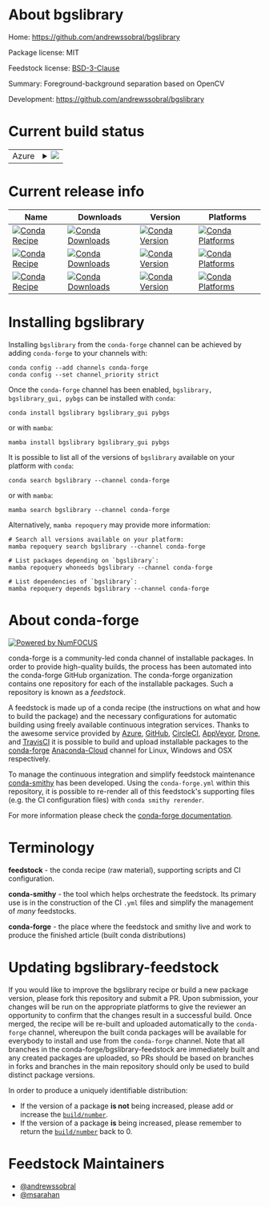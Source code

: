 About bgslibrary
================

Home: https://github.com/andrewssobral/bgslibrary

Package license: MIT

Feedstock license: [BSD-3-Clause](https://github.com/conda-forge/bgslibrary-feedstock/blob/main/LICENSE.txt)

Summary: Foreground-background separation based on OpenCV

Development: https://github.com/andrewssobral/bgslibrary

Current build status
====================


<table>
    
  <tr>
    <td>Azure</td>
    <td>
      <details>
        <summary>
          <a href="https://dev.azure.com/conda-forge/feedstock-builds/_build/latest?definitionId=17472&branchName=main">
            <img src="https://dev.azure.com/conda-forge/feedstock-builds/_apis/build/status/bgslibrary-feedstock?branchName=main">
          </a>
        </summary>
        <table>
          <thead><tr><th>Variant</th><th>Status</th></tr></thead>
          <tbody><tr>
              <td>linux_64</td>
              <td>
                <a href="https://dev.azure.com/conda-forge/feedstock-builds/_build/latest?definitionId=17472&branchName=main">
                  <img src="https://dev.azure.com/conda-forge/feedstock-builds/_apis/build/status/bgslibrary-feedstock?branchName=main&jobName=linux&configuration=linux_64_" alt="variant">
                </a>
              </td>
            </tr><tr>
              <td>osx_64</td>
              <td>
                <a href="https://dev.azure.com/conda-forge/feedstock-builds/_build/latest?definitionId=17472&branchName=main">
                  <img src="https://dev.azure.com/conda-forge/feedstock-builds/_apis/build/status/bgslibrary-feedstock?branchName=main&jobName=osx&configuration=osx_64_" alt="variant">
                </a>
              </td>
            </tr><tr>
              <td>win_64</td>
              <td>
                <a href="https://dev.azure.com/conda-forge/feedstock-builds/_build/latest?definitionId=17472&branchName=main">
                  <img src="https://dev.azure.com/conda-forge/feedstock-builds/_apis/build/status/bgslibrary-feedstock?branchName=main&jobName=win&configuration=win_64_" alt="variant">
                </a>
              </td>
            </tr>
          </tbody>
        </table>
      </details>
    </td>
  </tr>
</table>

Current release info
====================

| Name | Downloads | Version | Platforms |
| --- | --- | --- | --- |
| [![Conda Recipe](https://img.shields.io/badge/recipe-bgslibrary-green.svg)](https://anaconda.org/conda-forge/bgslibrary) | [![Conda Downloads](https://img.shields.io/conda/dn/conda-forge/bgslibrary.svg)](https://anaconda.org/conda-forge/bgslibrary) | [![Conda Version](https://img.shields.io/conda/vn/conda-forge/bgslibrary.svg)](https://anaconda.org/conda-forge/bgslibrary) | [![Conda Platforms](https://img.shields.io/conda/pn/conda-forge/bgslibrary.svg)](https://anaconda.org/conda-forge/bgslibrary) |
| [![Conda Recipe](https://img.shields.io/badge/recipe-bgslibrary_gui-green.svg)](https://anaconda.org/conda-forge/bgslibrary_gui) | [![Conda Downloads](https://img.shields.io/conda/dn/conda-forge/bgslibrary_gui.svg)](https://anaconda.org/conda-forge/bgslibrary_gui) | [![Conda Version](https://img.shields.io/conda/vn/conda-forge/bgslibrary_gui.svg)](https://anaconda.org/conda-forge/bgslibrary_gui) | [![Conda Platforms](https://img.shields.io/conda/pn/conda-forge/bgslibrary_gui.svg)](https://anaconda.org/conda-forge/bgslibrary_gui) |
| [![Conda Recipe](https://img.shields.io/badge/recipe-pybgs-green.svg)](https://anaconda.org/conda-forge/pybgs) | [![Conda Downloads](https://img.shields.io/conda/dn/conda-forge/pybgs.svg)](https://anaconda.org/conda-forge/pybgs) | [![Conda Version](https://img.shields.io/conda/vn/conda-forge/pybgs.svg)](https://anaconda.org/conda-forge/pybgs) | [![Conda Platforms](https://img.shields.io/conda/pn/conda-forge/pybgs.svg)](https://anaconda.org/conda-forge/pybgs) |

Installing bgslibrary
=====================

Installing `bgslibrary` from the `conda-forge` channel can be achieved by adding `conda-forge` to your channels with:

```
conda config --add channels conda-forge
conda config --set channel_priority strict
```

Once the `conda-forge` channel has been enabled, `bgslibrary, bgslibrary_gui, pybgs` can be installed with `conda`:

```
conda install bgslibrary bgslibrary_gui pybgs
```

or with `mamba`:

```
mamba install bgslibrary bgslibrary_gui pybgs
```

It is possible to list all of the versions of `bgslibrary` available on your platform with `conda`:

```
conda search bgslibrary --channel conda-forge
```

or with `mamba`:

```
mamba search bgslibrary --channel conda-forge
```

Alternatively, `mamba repoquery` may provide more information:

```
# Search all versions available on your platform:
mamba repoquery search bgslibrary --channel conda-forge

# List packages depending on `bgslibrary`:
mamba repoquery whoneeds bgslibrary --channel conda-forge

# List dependencies of `bgslibrary`:
mamba repoquery depends bgslibrary --channel conda-forge
```


About conda-forge
=================

[![Powered by
NumFOCUS](https://img.shields.io/badge/powered%20by-NumFOCUS-orange.svg?style=flat&colorA=E1523D&colorB=007D8A)](https://numfocus.org)

conda-forge is a community-led conda channel of installable packages.
In order to provide high-quality builds, the process has been automated into the
conda-forge GitHub organization. The conda-forge organization contains one repository
for each of the installable packages. Such a repository is known as a *feedstock*.

A feedstock is made up of a conda recipe (the instructions on what and how to build
the package) and the necessary configurations for automatic building using freely
available continuous integration services. Thanks to the awesome service provided by
[Azure](https://azure.microsoft.com/en-us/services/devops/), [GitHub](https://github.com/),
[CircleCI](https://circleci.com/), [AppVeyor](https://www.appveyor.com/),
[Drone](https://cloud.drone.io/welcome), and [TravisCI](https://travis-ci.com/)
it is possible to build and upload installable packages to the
[conda-forge](https://anaconda.org/conda-forge) [Anaconda-Cloud](https://anaconda.org/)
channel for Linux, Windows and OSX respectively.

To manage the continuous integration and simplify feedstock maintenance
[conda-smithy](https://github.com/conda-forge/conda-smithy) has been developed.
Using the ``conda-forge.yml`` within this repository, it is possible to re-render all of
this feedstock's supporting files (e.g. the CI configuration files) with ``conda smithy rerender``.

For more information please check the [conda-forge documentation](https://conda-forge.org/docs/).

Terminology
===========

**feedstock** - the conda recipe (raw material), supporting scripts and CI configuration.

**conda-smithy** - the tool which helps orchestrate the feedstock.
                   Its primary use is in the construction of the CI ``.yml`` files
                   and simplify the management of *many* feedstocks.

**conda-forge** - the place where the feedstock and smithy live and work to
                  produce the finished article (built conda distributions)


Updating bgslibrary-feedstock
=============================

If you would like to improve the bgslibrary recipe or build a new
package version, please fork this repository and submit a PR. Upon submission,
your changes will be run on the appropriate platforms to give the reviewer an
opportunity to confirm that the changes result in a successful build. Once
merged, the recipe will be re-built and uploaded automatically to the
`conda-forge` channel, whereupon the built conda packages will be available for
everybody to install and use from the `conda-forge` channel.
Note that all branches in the conda-forge/bgslibrary-feedstock are
immediately built and any created packages are uploaded, so PRs should be based
on branches in forks and branches in the main repository should only be used to
build distinct package versions.

In order to produce a uniquely identifiable distribution:
 * If the version of a package **is not** being increased, please add or increase
   the [``build/number``](https://docs.conda.io/projects/conda-build/en/latest/resources/define-metadata.html#build-number-and-string).
 * If the version of a package **is** being increased, please remember to return
   the [``build/number``](https://docs.conda.io/projects/conda-build/en/latest/resources/define-metadata.html#build-number-and-string)
   back to 0.

Feedstock Maintainers
=====================

* [@andrewssobral](https://github.com/andrewssobral/)
* [@msarahan](https://github.com/msarahan/)

